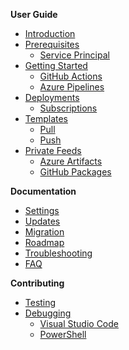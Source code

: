 **User Guide**

* [Introduction](https://github.com/azure/azops/wiki/introduction)
* [Prerequisites](https://github.com/azure/azops/wiki/prerequisites)
  * [Service Principal](https://github.com/azure/azops/wiki/service-principal)
* [Getting Started](https://github.com/azure/azops/wiki/getting-started)
  * [GitHub Actions](https://github.com/azure/azops/wiki/github-actions)
  * [Azure Pipelines](https://github.com/azure/azops/wiki/azure-pipelines)
* [Deployments](https://github.com/azure/azops/wiki/deployments)
  * [Subscriptions](https://github.com/azure/azops/wiki/subscriptions)
* [Templates](https://github.com/azure/azops/wiki/templates)
  * [Pull](https://github.com/azure/azops/wiki/pull)
  * [Push](https://github.com/azure/azops/wiki/push)
* [Private Feeds](https://github.com/azure/azops/wiki/private-feeds)
  * [Azure Artifacts](https://github.com/azure/azops/wiki/azure-artifacts)
  * [GitHub Packages](https://github.com/azure/azops/wiki/github-packages)

**Documentation**

* [Settings](https://github.com/azure/azops/wiki/settings)
* [Updates](https://github.com/azure/azops/wiki/updates)
* [Migration](https://github.com/azure/azops/wiki/migration)
* [Roadmap](https://github.com/azure/azops/wiki/roadmap)
* [Troubleshooting](https://github.com/azure/azops/wiki/troubleshooting)
* [FAQ](https://github.com/azure/azops/wiki/frequently-asked-questions)

**Contributing**

* [Testing](https://github.com/azure/azops/wiki/testing)
* [Debugging](https://github.com/azure/azops/wiki/debugging)
  * [Visual Studio Code](https://github.com/azure/azops/wiki/visual-studio-code)
  * [PowerShell](https://github.com/azure/azops/wiki/powershell)
